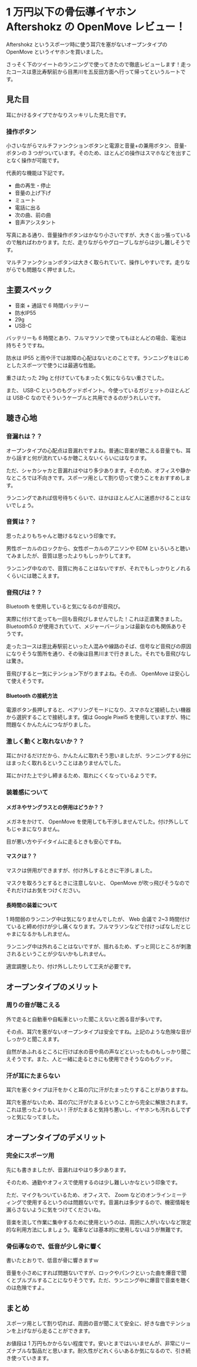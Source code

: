 # 1 万円以下の骨伝導イヤホン Aftershokz の OpenMove レビュー！

Aftershokz というスポーツ時に使う耳穴を塞がないオープンタイプの OpenMove というイヤホンを買いました。

さっそく下のツイートのランニングで使ってきたので徹底レビューします！走ったコースは恵比寿駅前から目黒川を五反田方面へ行って帰ってというルートです。


## 見た目

耳にかけるタイプでかなりスッキリした見た目です。

### 操作ボタン

小さいながらマルチファンクションボタンと電源と音量+の兼用ボタン、音量-ボタンの 3 つがついています。そのため、ほとんどの操作はスマホなどを出すことなく操作が可能です。

代表的な機能は下記です。
* 曲の再生・停止
* 音量の上げ下げ
* ミュート
* 電話に出る
* 次の曲、前の曲
* 音声アシスタント

写真にある通り、音量操作ボタンはかなり小さいですが、大きく出っ張っているので触ればわかります。ただ、走りながらやグローブしながらは少し難しそうです。

マルチファンクションボタンは大きく取られていて、操作しやすいです。走りながらでも問題なく押せました。

## 主要スペック

* 音楽 + 通話で 6 時間バッテリー
* 防水IP55
* 29g
* USB-C

バッテリーも 6 時間とあり、フルマラソンで使ってもほとんどの場合、電池は持ちそうですね。

防水は IP55 と雨や汗では故障の心配はないとのことです。ランニングをはじめとしたスポーツで使うには最適な性能。

重さはたった 29g と付けていてもまったく気にならない重さでした。

また、 USB-C というのもグッドポイント。今使っているガジェットのほとんどは USB-C なのでそういうケーブルと共用できるのがうれしいです。

## 聴き心地

### 音漏れは？？

オープンタイプの心配点は音漏れですよね。普通に音楽が聴こえる音量でも、耳から話すと何が流れているか聴こえないくらいにはなります。

ただ、シャカシャカと音漏れはやはり多少あります。そのため、オフィスや静かなところでは不向きです。スポーツ用として割り切って使うことをおすすめします。

ランニングであれば信号待ちくらいで、ほかはほとんど人に迷惑かけることはないでしょう。

### 音質は？？

思ったよりもちゃんと聴けるなという印象です。

男性ボーカルのロックから、女性ボーカルのアニソンや EDM といろいろと聴いてみましたが、音質は思ったよりもしっかりしてます。

ランニング中なので、音質に拘ることはないですが、それでもしっかりとノれるくらいには聴こえます。

### 音飛びは？？

Bluetooth を使用していると気になるのが音飛び。

実際に付けて走っても一回も音飛びしませんでした！これは正直驚きました。 Bluetooth5.0 が使用されていて、メジャーバージョンは最新なのも関係ありそうです。

走ったコースは恵比寿駅前といった人混みや線路のそば、信号など音飛びの原因になりそうな箇所を通り、その後は目黒川まで行きました。それでも音飛びなしは驚き。

音飛びすると一気にテンション下がりますよね。その点、 OpenMove は安心して使えそうです。

#### Bluetooth の接続方法

電源ボタン長押しすると、ペアリングモードになり、スマホなど接続したい機器から選択することで接続します。僕は Google Pixel5 を使用していますが、特に問題なくかんたんにつながりました。

### 激しく動くと取れないか？？

耳にかけるだけだから、かんたんに取れそう思いましたが、ランニングする分にはまったく取れるということはありませんでした。

耳にかけた上で少し締まるため、取れにくくなっているようです。

### 装着感について

#### メガネやサングラスとの併用はどうか？？

メガネをかけて、 OpenMove を使用しても干渉しませんでした。付け外ししてもじゃまになりません。

目が悪い方やデイタイムに走るときも安心ですね。

#### マスクは？？

マスクは併用ができますが、付け外しするときに干渉しました。

マスクを取ろうとするときに注意しないと、 OpenMove が吹っ飛びそうなのでそれだけはお気をつけください。

#### 長時間の装着について

1 時間弱のランニング中は気になりませんでしたが、 Web 会議で 2~3 時間付けていると締め付けが少し痛くなります。フルマラソンなどで付けっぱなしだとじゃまになるかもしれません。

ランニング中は外れることはないですが、揺れるため、ずっと同じところが刺激されるということが少ないかもしれません。

適宜調整したり、付け外ししたりして工夫が必要です。

## オープンタイプのメリット

### 周りの音が聴こえる

外で走ると自動車や自転車といった聞こえないと困る音が多いです。

その点、耳穴を塞がないオープンタイプは安全ですね。上記のような危険な音がしっかりと聞こえます。

自然があふれるところに行けば水の音や鳥の声などといったものもしっかり聞こえそうです。また、人と一緒に走るときにも使用できそうなのもグッド。

### 汗が耳にたまらない

耳穴を塞ぐタイプは汗をかくと耳の穴に汗がたまったりすることがありますね。

耳穴を塞がないため、耳の穴に汗がたまるということから完全に解放されます。これは思ったよりもいい！汗がたまると気持ち悪いし、イヤホンも汚れるしでずっと気になってました。

## オープンタイプのデメリット

### 完全にスポーツ用

先にも書きましたが、音漏れはやはり多少あります。

そのため、通勤やオフィスで使用するのは少し難しいかなという印象です。

ただ、マイクもついているため、オフィスで、 Zoom などのオンラインミーティングで使用するというのは問題ないです。音漏れは多少するので、機密情報を漏らさないように気をつけてくださいね。

音楽を流して作業に集中するために使用というのは、周囲に人がいないなど限定的な利用方法にしましょう。電車などは基本的に使用しないほうが無難です。

### 骨伝導なので、低音が少し骨に響く

書いたとおりで、低音が骨に響きますｗ

音量を小さめにすれば問題ないですが、ロックやパンクといった曲を爆音で聞くとブルブルすることになりそうです。ただ、ランニング中に爆音で音楽を聴くのは危険ですよ。

## まとめ

スポーツ用として割り切れば、周囲の音が聞こえて安全に、好きな曲でテンションを上げながら走ることができます。

お値段は 1 万円もかからない程度です。安いとまではいいませんが、非常にリーズナブルな製品だと思います。耐久性がどれくらいあるか気になるので、引き続き使っていきます。